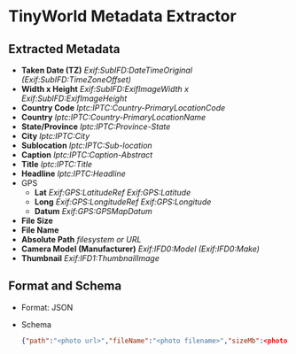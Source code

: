 # TinyWorld Metadata Extractor

## Extracted Metadata

- **Taken Date (TZ)** *Exif:SubIFD:DateTimeOriginal (Exif:SubIFD:TimeZoneOffset)*
- **Width x Height** *Exif:SubIFD:ExifImageWidth x Exif:SubIFD:ExifImageHeight*
- **Country Code** *Iptc:IPTC:Country-PrimaryLocationCode*
- **Country** *Iptc:IPTC:Country-PrimaryLocationName*
- **State/Province** *Iptc:IPTC:Province-State*
- **City** *Iptc:IPTC:City*
- **Sublocation** *Iptc:IPTC:Sub-location*
- **Caption** *Iptc:IPTC:Caption-Abstract*
- **Title** *Iptc:IPTC:Title*
- **Headline** *Iptc:IPTC:Headline*
- GPS
  - **Lat** *Exif:GPS:LatitudeRef Exif:GPS:Latitude*
  - **Long** *Exif:GPS:LongitudeRef Exif:GPS:Longitude*
  - **Datum** *Exif:GPS:GPSMapDatum*
- **File Size**
- **File Name**
- **Absolute Path** *filesystem or URL*
- **Camera Model (Manufacturer)** *Exif:IFD0:Model (Exif:IFD0:Make)*
- **Thumbnail** *Exif:IFD1:ThumbnailImage*

## Format and Schema

- Format: JSON
- Schema
  
  ```json
  {"path":"<photo url>","fileName":"<photo filename>","sizeMb":<photo size in mb>,"takenDate":"<taken date>","timeZoneOffset":"<timezone offset>","thumbnail":"<base64-encoded photo thumbnail>","camModelMake":"<camera model and maker>","pixelRes":"<pixel resolution>","countryCode":"<country code>","country":"<country name>","stateOrProvince":"<state/province>","city":"<city>","sublocation":"<sub-location>","caption":"<caption>","title":"<title>","headline":"<headline>","gpsDatum":"<gps map datum>","gpsLat":"<gps latitude>","gpsLong":"<gps longitude>"}
  ```
